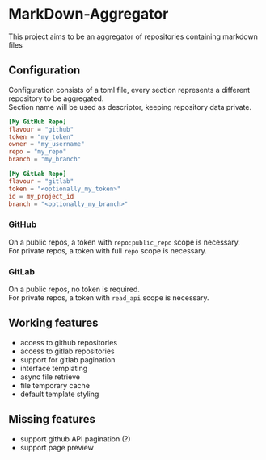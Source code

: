 # MarkDown-Aggregator

This project aims to be an aggregator of repositories containing markdown files

## Configuration

Configuration consists of a toml file, every section represents a different repository to be aggregated.<br />
Section name will be used as descriptor, keeping repository data private.

```toml
[My GitHub Repo]
flavour = "github"
token = "my_token"
owner = "my_username"
repo = "my_repo"
branch = "my_branch"

[My GitLab Repo]
flavour = "gitlab"
token = "<optionally_my_token>"
id = my_project_id
branch = "<optionally_my_branch>"
```

### GitHub

On a public repos, a token with `repo:public_repo` scope is necessary.<br />
For private repos, a token with full `repo` scope is necessary.

### GitLab

On a public repos, no token is required.<br />
For private repos, a token with `read_api` scope is necessary.

## Working features

* access to github repositories
* access to gitlab repositories
* support for gitlab pagination
* interface templating
* async file retrieve
* file temporary cache
* default template styling

## Missing features

* support github API pagination (?)
* support page preview

